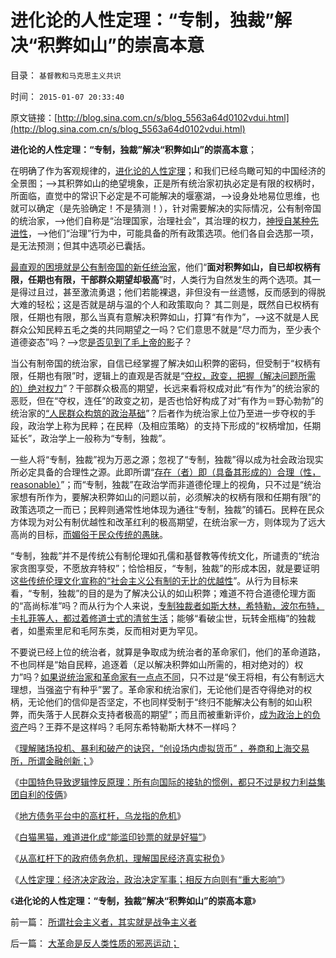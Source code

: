 # 进化论的人性定理：“专制，独裁”解决“积弊如山”的崇高本意

目录： `基督教和马克思主义共识` 

时间： `2015-01-07 20:33:40` 

原文链接：[http://blog.sina.com.cn/s/blog_5563a64d0102vdui.html](http://blog.sina.com.cn/s/blog_5563a64d0102vdui.html)

**进化论的人性定理：“专制，独裁”解决“积弊如山”的崇高本意**；

在明确了作为客观规律的，[进化论的人性定理](../../../2010/4/20/人性决定利益；利益-＞经济；经济-＞政治；政治-＞军事.md)；和我们已经鸟瞰可知的中国经济的全景图；——>其积弊如山的绝望境象，正是所有统治家初执必定是有限的权柄时，所面临，直觉中的常识下必定是不可能解决的堰塞湖，——>设身处地易位思维，也就可以确定（是先验确定！不是猜测！），针对需要解决的实际情况，公有制帝国的统治家，——>他们自称是“治理国家，治理社会”，其治理的权力，[神授自某种先进性](../../../2012/10/23/“人民主权论”与“极权”君权神授”,可完全统一.md)，——>他们“治理”行为中，可能具备的所有政策选项。他们各自会选那一项，是无法预测；但其中选项必已囊括。

[最直观的困境就是公有制帝国的新任统治家](../../../2012/2/3/公有制的改革者不容易；为什么要“打着左灯向右拐”？.md)，他们“**面对积弊如山，自已却权柄有限，任期也有限，干部群众期望却极高**”时，人类行为自然发生的两个选项。其一是得过且过，甚至激流勇退；他们若能裸退，非但没有一丝遗憾，反而感到的得脱大难的轻松；这是否就是胡与温的个人和政策取向？
其二则是，既然自已权柄有限，任期也有限，那么当真有意解决积弊如山，打算“有作为”，——>这不就是人民群众公知民粹五毛之类的共同期望之一吗？它们意思不就是“尽力而为，至少表个道德姿态”吗？——>您[是否见到了毛上帝的影](../../../2009/7/3/看看毛主席是怎样发动文革反腐的.md)子？

当公有制帝国的统治家，自信已经掌握了解决如山积弊的密码，但受制于“权柄有限，任期也有限”时，逻辑上的直观是否就是“[夺权，政变，把握（解决问题所需的）绝对权力](../../../2012/2/12/希特勒的元首原则有什么合理性？.md)”？干部群众极高的期望，长远来看将权成对此“有作为”的统治家的恶贬，但在“夺权，连任”的政变之初，是否也恰好构成了对“有作为＝野心勃勃”的统治家的[“人民群众构筑的政治基础](http://darthvad.blog.sohu.com/172126057.html)”？后者作为统治家上位乃至进一步夺权的手段，政治学上称为民粹；在民粹（及相应策略）的支持下形成的“权柄增加，任期延长”，政治学上一般称为“专制，独裁”。

一些人将“专制，独裁”视为万恶之源；忽视了“专制，独裁”得以成为社会政治现实所必定具备的合理性之源。此即所谓“[存在（者）即（具备其形成的）合理（性，reasonable）](../../../2013/3/23/社会进化论，存在即合理.md)”；而“专制，独裁”在政治学而非道德伦理上的视角，只不过是“统治家想有所作为，要解决积弊如山的问题以前，必须解决的权柄有限和任期有限”的政策选项之一而已；民粹则通常性地体现为通往“专制，独裁”的铺石。民粹在民众方体现为对公有制优越性和改革红利的极高期望，在统治家一方，则体现为了远大高尚的目标，[而媚俗于民众传统的愚昧](../../../2013/2/24/愚民被唤醒后，变成暴民发泄，大部分再度昏睡.md)。

“专制，独裁”并不是传统公有制伦理如孔儒和基督教等传统文化，所谴责的“统治家贪图享受，不愿放弃特权”；恰恰相反，“专制，独裁”的形成本因，就是要证明这[些传统伦理文化宣称的“社会主义公有制的无比的优越性](../../../2013/2/23/民粹公知是中国民主进程的最大阻力.md)”。从行为目标来看，“专制，独裁”的目的是为了解决公认的如山积弊；难道不符合道德伦理方面的“高尚标准”吗？而从行为个人来说，[专制独裁者如斯大林，希特勒，波尔布特，卡扎菲等人，都过着修道士式的清贫生活](../../../2011/12/3/希特勒曾是一个好孩子,好士兵.md)；能够“看破尘世，玩转金瓶梅”的独裁者，如墨索里尼和毛阿东类，反而相对更为罕见。

不要说已经上位的统治者，就算是争取成为统治者的革命家们，他们的革命道路，不也同样是“始自民粹，追逐着（足以解决积弊如山所需的，相对绝对的）权力”吗？[如果说统治家和革命家有一点点不同](../../../2012/2/17/任何革命都是极端的，极端分子就是革命分子.md)，只不过是“侯王将相，有公有制远大理想，当强盗宁有种乎”罢了。革命家和统治家们，无论他们是否夺得绝对的权柄，无论他们的信仰是否坚定，不也同样受制于“终归不能解决公有制的如山积弊，而失落于人民群众支持者极高的期望”；而且而被重新评价，[成为政治上的负资产](http://darthvad.blog.sohu.com/132102586.html)吗？王莽不是这样吗？毛阿东希特勒斯大林不一样吗？

《[理解赌场投机、暴利和破产的诀窍，“创设场内虚拟货币”
，券商和上海交易所，所谓金融创新；](../../../2014/12/27/理解赌场投机、暴利和破产的诀窍，“创设场内虚拟货币”.md)》

《[中国特色导致逻辑悖反原理：所有向国际的接轨的惯例，都只不过是权力利益集团自利的伎俩](../../../2014/12/28/金融创新在中国，全部被特色为“推高杠杆，向小民转移成本”.md)》

《[地方债务平台中的高杠杆，乌龙指的危机](../../../2014/12/29/西班牙征服和统治南美洲过程中的天主教传教士.md)》

《[白猫黑猫，难道进化成“能滥印钞票的就是好猫”](../../../2015/1/3/白猫黑猫，“能滥印钞票的就是好猫”？.md)》

《[从高杠杆下的政府债务危机，理解国民经济真实税负](../../../2015/1/4/从高杠杆下的政府债务危机，理解国民经济真实税负；.md)》

《[人性定理：经济决定政治，政治决定军事；相反方向则有“重大影响”](../../../2015/1/5/从进化论的人性定理，理解《黑客帝国》，积弊如山下的血酬.md)》

《**进化论的人性定理：“专制，独裁”解决“积弊如山”的崇高本意**》

前一篇： [所谓社会主义者，其实就是战争主义者](../../../2015/1/24/所谓社会主义者，其实就是战争主义者.md)

后一篇： [大革命是反人类性质的邪恶运动；](../../../2015/1/7/大革命是反人类性质的邪恶运动；.md)

